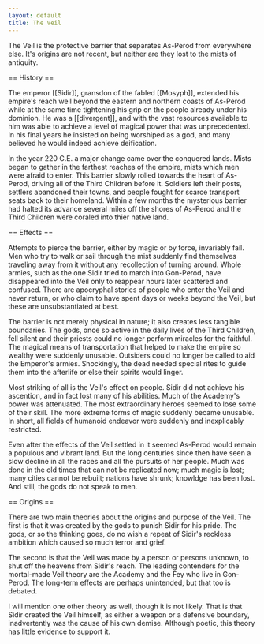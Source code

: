 ```yaml
---
layout: default
title: The Veil
---
```


The Veil is the protective barrier that separates As-Perod from everywhere else.  It's origins are not recent, but neither are they lost to the mists of antiquity.

== History ==

The emperor [[Sidir]], gransdon of the fabled [[Mosyph]], extended his empire's reach well beyond the eastern and northern coasts of As-Perod while at the same time tightening his grip on the people already under his dominion.  He was a [[divergent]], and with the vast resources available to him was able to achieve a level of magical power that was unprecedented.  In his final years he insisted on being worshiped as a god, and many believed he would indeed achieve deification.

In the year 220 C.E. a major change came over the conquered lands.  Mists began to gather in the farthest reaches of the empire, mists which men were afraid to enter.  This barrier slowly rolled towards the heart of As-Perod, driving all of the Third Children before it.  Soldiers left their posts, settlers abandoned their towns, and people fought for scarce transport seats back to their homeland.  Within a few months the  mysterious barrier had halted its advance several miles off the shores of As-Perod and the Third Children were coraled into thier native land.

== Effects ==

Attempts to pierce the barrier, either by magic or by force, invariably fail.  Men who try to walk or sail through the mist suddenly find themselves traveling away from it without any recollection of turning around.  Whole armies, such as the one Sidir tried to march into Gon-Perod, have disappeared into the Veil only to reappear hours later scattered and confused.  There are apocryphal stories of people who enter the Veil and never return, or who claim to have spent days or weeks beyond the Veil, but these are unsubstantiated at best.
  
The barrier is not merely physical in nature; it also creates less tangible boundaries.  The gods, once so active in the daily lives of the Third Children, fell silent and their priests could no longer perform miracles for the faithful.  The magical means of transportation that helped to make the empire so wealthy were suddenly unusable.  Outsiders could no longer be called to aid the Emperor's armies.  Shockingly, the dead needed special rites to guide them into the afterlife or else their spirits would linger.

Most striking of all is the Veil's effect on people.  Sidir did not achieve his ascention, and in fact lost many of his abilities.  Much of the Academy's power was attenuated.  The most extraordinary heroes seemed to lose some of their skill.  The more extreme forms of magic suddenly became unusable.  In short, all fields of humanoid endeavor were suddenly and inexplicably restricted.

Even after the effects of the Veil settled in it seemed As-Perod would remain a populous and vibrant land.  But the long centuries since then have seen a slow decline in all the races and all the pursuits of her people.  Much was done in the old times that can not be replicated now; much magic is lost; many cities cannot be rebuilt; nations have shrunk; knowldge has been lost.  And still, the gods do not speak to men.  

== Origins ==

There are two main theories about the origins and purpose of the Veil.  The first is that it was created by the gods to punish Sidir for his pride.  The gods, or so the thinking goes, do no wish a repeat of Sidir's reckless ambition which caused so much terror and grief.

The second is that the Veil was made by a person or persons unknown, to shut off the heavens from Sidir's reach.  The leading contenders for the mortal-made Veil theory are the Academy and the Fey who live in Gon-Perod.  The long-term effects are perhaps unintended, but that too is debated.

I will mention one other theory as well, though it is not likely.  That is that Sidir created the Veil himself, as either a weapon or a defensive boundary, inadvertently was the cause of his own demise.  Although poetic, this theory has little evidence to support it.
